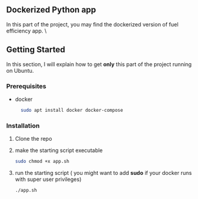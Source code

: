 <!-- ABOUT THE PROJECT -->
## Dockerized Python app
In this part of the project, you may find the dockerized version 
of fuel efficiency app. \

<!-- GETTING STARTED -->
## Getting Started

In this section, I will explain how to get **only** this part of the project running on Ubuntu.

### Prerequisites
* docker
  ```sh
    sudo apt install docker docker-compose 
  ```

### Installation

1. Clone the repo

2. make the starting script executable
   ```sh
   sudo chmod +x app.sh
   ```
3. run the starting script ( you might want to  add **sudo** if your docker runs with super user privileges)
   ```sh
   ./app.sh
   ```
   